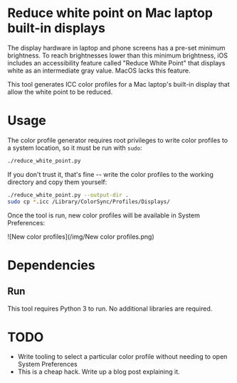 # Reduce white point on Mac laptop built-in displays

The display hardware in laptop and phone screens has a pre-set minimum
brightness.  To reach brightnesses lower than this minimum brightness, iOS
includes an accessibility feature called "Reduce White Point" that displays
white as an intermediate gray value.  MacOS lacks this feature.

This tool generates ICC color profiles for a Mac laptop's built-in display that
allow the white point to be reduced.

# Usage

The color profile generator requires root privileges to write color profiles to
a system location, so it must be run with `sudo`:

```bash
./reduce_white_point.py
```

If you don't trust it, that's fine -- write the color profiles to the working
directory and copy them yourself:

```bash
./reduce_white_point.py --output-dir .
sudo cp *.icc /Library/ColorSync/Profiles/Displays/
```

Once the tool is run, new color profiles will be available in System
Preferences:

![New color profiles](/img/New color profiles.png)

# Dependencies
## Run
This tool requires Python 3 to run.  No additional libraries are required.

# TODO

- Write tooling to select a particular color profile without needing to open
  System Preferences
- This is a cheap hack.  Write up a blog post explaining it.
